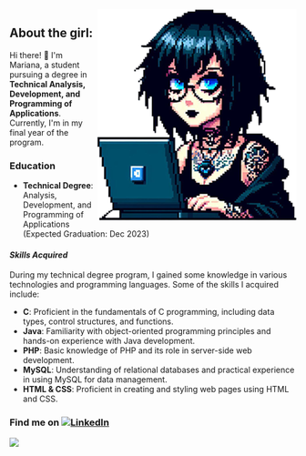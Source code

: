 
<img align="right" alt="Me" src="https://raw.githubusercontent.com/MarianaSardo/MarianaSardo/main/portrait-ms.png" />

## About the girl:

Hi there! 👋 I'm Mariana, a student pursuing a degree in **Technical Analysis, Development, and Programming of Applications**. Currently, I'm in my final year of the program.

### Education

- **Technical Degree**: Analysis, Development, and Programming of Applications (Expected Graduation: Dec 2023)

#### *Skills Acquired*

During my technical degree program, I gained some knowledge in various technologies and programming languages. Some of the skills I acquired include:

- **C**: Proficient in the fundamentals of C programming, including data types, control structures, and functions.
- **Java**: Familiarity with object-oriented programming principles and hands-on experience with Java development.
- **PHP**: Basic knowledge of PHP and its role in server-side web development.
- **MySQL**: Understanding of relational databases and practical experience in using MySQL for data management.
- **HTML & CSS**: Proficient in creating and styling web pages using HTML and CSS.

<!-- ### Bootcamp and Certifications

- **Manual QA Testing**: I successfully completed a manual testing bootcamp at [Mindhub](https://www.credly.com/badges/50df416d-2910-463a-9d89-dc4169692af6/linked_in_profile), gaining practical skills in software testing and quality assurance.
- **Scrum Foundation Professional Certificate SFPC v2020**: [![SFPC Certificate]()](https://media.licdn.com/dms/image/D4D22AQFC6dcbUJxvaQ/feedshare-shrink_800/0/1686611951990?e=1694044800&v=beta&t=PCssWXaXy_OY1HVsU0MBVS14Xyy0qqUoJE06hJAT4VE)
- **EFSET English Proficiency Certificate**: ![77/100 (C2 Proficient)]([URL_DEL_CERTIFICADO_EFSET](https://efset.org/cert/ggpjxw))

### Current Endeavors

I am currently undertaking the following:

- **Full Stack Developer - Web Development (JavaScript/Node.js)**: I'm enrolled in a comprehensive JavaScript/Node.Js course to deepen my knowledge of web development. -->

### Find me on [![LinkedIn](https://img.shields.io/badge/LinkedIn-Connect-pink?logo=linkedin&style=flat-square&link=https://www.linkedin.com/in/marianasardo/)](https://www.linkedin.com/in/marianasardo/)

<img src="https://github-readme-stats.vercel.app/api/top-langs?username=MarianaSardo&show_icons=true&locale=en&layout=pie&theme=dracula" />

